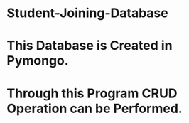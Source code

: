 # Student-Joining-Database
# This Database is Created in Pymongo.
# Through this Program CRUD Operation can be Performed.
